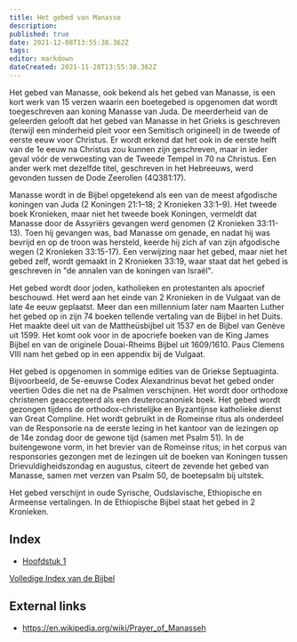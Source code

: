 ```yaml
---
title: Het gebed van Manasse
description: 
published: true
date: 2021-12-08T13:55:38.362Z
tags: 
editor: markdown
dateCreated: 2021-11-28T13:55:38.362Z
---
```


Het gebed van Manasse, ook bekend als het gebed van Manasse, is een kort werk van 15 verzen waarin een boetegebed is opgenomen dat wordt toegeschreven aan koning Manasse van Juda. De meerderheid van de geleerden gelooft dat het gebed van Manasse in het Grieks is geschreven (terwijl een minderheid pleit voor een Semitisch origineel) in de tweede of eerste eeuw voor Christus. Er wordt erkend dat het ook in de eerste helft van de 1e eeuw na Christus zou kunnen zijn geschreven, maar in ieder geval vóór de verwoesting van de Tweede Tempel in 70 na Christus. Een ander werk met dezelfde titel, geschreven in het Hebreeuws, werd gevonden tussen de Dode Zeerollen (4Q381:17).

Manasse wordt in de Bijbel opgetekend als een van de meest afgodische koningen van Juda (2 Koningen 21:1–18; 2 Kronieken 33:1–9). Het tweede boek Kronieken, maar niet het tweede boek Koningen, vermeldt dat Manasse door de Assyriërs gevangen werd genomen (2 Kronieken 33:11-13). Toen hij gevangen was, bad Manasse om genade, en nadat hij was bevrijd en op de troon was hersteld, keerde hij zich af van zijn afgodische wegen (2 Kronieken 33:15-17). Een verwijzing naar het gebed, maar niet het gebed zelf, wordt gemaakt in 2 Kronieken 33:19, waar staat dat het gebed is geschreven in "de annalen van de koningen van Israël".

Het gebed wordt door joden, katholieken en protestanten als apocrief beschouwd. Het werd aan het einde van 2 Kronieken in de Vulgaat van de late 4e eeuw geplaatst. Meer dan een millennium later nam Maarten Luther het gebed op in zijn 74 boeken tellende vertaling van de Bijbel in het Duits. Het maakte deel uit van de Mattheüsbijbel uit 1537 en de Bijbel van Genève uit 1599. Het komt ook voor in de apocriefe boeken van de King James Bijbel en van de originele Douai-Rheims Bijbel uit 1609/1610. Paus Clemens VIII nam het gebed op in een appendix bij de Vulgaat.

Het gebed is opgenomen in sommige edities van de Griekse Septuaginta. Bijvoorbeeld, de 5e-eeuwse Codex Alexandrinus bevat het gebed onder veertien Odes die net na de Psalmen verschijnen. Het wordt door orthodoxe christenen geaccepteerd als een deuterocanoniek boek. Het gebed wordt gezongen tijdens de orthodox-christelijke en Byzantijnse katholieke dienst van Great Compline. Het wordt gebruikt in de Romeinse ritus als onderdeel van de Responsorie na de eerste lezing in het kantoor van de lezingen op de 14e zondag door de gewone tijd (samen met Psalm 51). In de buitengewone vorm, in het brevier van de Romeinse ritus; in het corpus van responsories gezongen met de lezingen uit de boeken van Koningen tussen Drievuldigheidszondag en augustus, citeert de zevende het gebed van Manasse, samen met verzen van Psalm 50, de boetepsalm bij uitstek.

Het gebed verschijnt in oude Syrische, Oudslavische, Ethiopische en Armeense vertalingen. In de Ethiopische Bijbel staat het gebed in 2 Kronieken. 

## Index

- [Hoofdstuk 1](/nl/Bible/Prayer_of_Manesseh/1)



[Volledige Index van de Bijbel](/nl/index/bible)


## External links

- https://en.wikipedia.org/wiki/Prayer_of_Manasseh